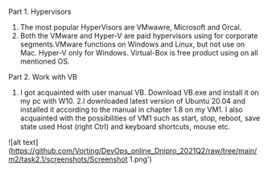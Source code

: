 Part 1. Hypervisors
1. The most popular HyperVisors are VMwawre, Microsoft and Orcal.
2. Both the VMware and Hyper-V are paid hypervisors using for corporate segments.VMware functions on Windows and Linux, but not use on Mac. Hyper-V only for Windows. Virtual-Box is free product using on all mentioned OS.    

Part 2. Work with VB

1. I got acquainted with user manual VB. Download VB.exe and install it on my pc with W10.
2.I downloaded latest version of Ubuntu 20.04 and installed it according to the manual in chapter 1.8 on my VM1. I also acquainted with the possibilities of VM1 such as start, stop, reboot, save state used Host (right Ctrl) and keyboard shortcuts, mouse etc.

![alt text](https://github.com/Vorting/DevOps_online_Dnipro_2021Q2/raw/tree/main/m2/task2.1/screenshots/Screenshot 1.png')
